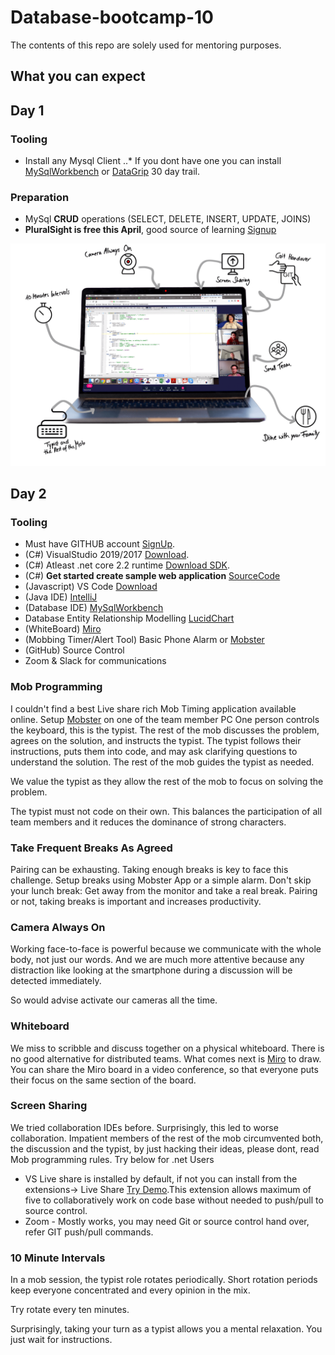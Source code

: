 # Database-bootcamp-10
The contents of this repo are solely used for mentoring purposes. 

## What you can expect

## Day 1

### Tooling
+ Install any Mysql Client 
..* If you dont have one you can install [MySqlWorkbench](https://www.mysql.com/products/workbench/) or  [DataGrip](https://www.jetbrains.com/datagrip/promo/?gclid=CjwKCAjw1cX0BRBmEiwAy9tKHiE5FZofRZBmHw0Osypd4todpoxBObkLt2S_Y4cWLBvY0m3AcvSGshoCd1IQAvD_BwE) 30 day trail.

### Preparation
+ MySql **CRUD** operations (SELECT, DELETE, INSERT, UPDATE, JOINS)
+ **PluralSight is free this April**, good source of learning [Signup](https://www.pluralsight.com/offer/2020/free-april-month?oid=7014Q0000022aAOQAY&utm_term=&aid=701j0000002BGi1AAG&promo=&oid=&utm_source=branded&utm_medium=digital_paid_search_google&utm_campaign=UK_Brand_E&utm_content=&gclid=CjwKCAjwhOD0BRAQEiwAK7JHmJrsSvdJ1VqrBOg0fsJqUt0GLgDNksd0wZbp_bv7GVkZnToQTpKPLhoCIdgQAvD_BwE)

![RemoteMob](remotemob_header_screen_grau.png?raw=true)
## Day 2

### Tooling
+ Must have GITHUB account [SignUp](https://github.com/zuto).
+ (C#) VisualStudio 2019/2017 [Download](https://docs.microsoft.com/en-us/visualstudio/install/install-visual-studio?view=vs-2019).
+ (C#) Atleast .net core 2.2 runtime [Download SDK](https://dotnet.microsoft.com/download/dotnet-core).
+ (C#) **Get started create sample web application** [SourceCode](DotNetCore/README.md)
+ (Javascript) VS Code [Download](https://code.visualstudio.com/download)
+ (Java IDE) [IntelliJ](https://www.jetbrains.com/idea/promo/ultimate/?gclid=CjwKCAjwhOD0BRAQEiwAK7JHmF42gqqmvH1COAnUfTZ3Z4H-YveHj_kgE93Jqjr62Y0IzybduD25EhoCn_IQAvD_BwE)
+ (Database IDE) [MySqlWorkbench](https://www.mysql.com/products/workbench/)
+ Database Entity Relationship Modelling [LucidChart](https://www.lucidchart.com/users/login)
+ (WhiteBoard) [Miro](https://miro.com/) 
+ (Mobbing Timer/Alert Tool) Basic Phone Alarm or [Mobster](http://mobster.cc/)
+ (GitHub) Source Control
+ Zoom & Slack for communications


### Mob Programming
I couldn't find a best Live share rich Mob Timing application available online. Setup [Mobster](http://mobster.cc/) on one of the team member PC
One person controls the keyboard, this is the typist. The rest of the mob discusses the problem, agrees on the solution, and instructs the typist. The typist follows their instructions, puts them into code, and may ask clarifying questions to understand the solution. The rest of the mob guides the typist as needed.

We value the typist as they allow the rest of the mob to focus on solving the problem.

The typist must not code on their own. This balances the participation of all team members and it reduces the dominance of strong characters.

### Take Frequent Breaks As Agreed
Pairing can be exhausting. Taking enough breaks is key to face this challenge. Setup breaks using Mobster App or a simple alarm. 
Don't skip your lunch break: Get away from the monitor and take a real break. Pairing or not, taking breaks is important and increases productivity.

### Camera Always On
Working face-to-face is powerful because we communicate with the whole body, not just our words. And we are much more attentive because any distraction like looking at the smartphone during a discussion will be detected immediately. 

So would advise activate our cameras all the time.

### Whiteboard
We miss to scribble and discuss together on a physical whiteboard. There is no good alternative for distributed teams. What comes next is [Miro](https://miro.com/) to draw. You can share the Miro board in a video conference, so that everyone puts their focus on the same section of the board.


### Screen Sharing
We tried collaboration IDEs before. Surprisingly, this led to worse collaboration. Impatient members of the rest of the mob circumvented both, the discussion and the typist, by just hacking their ideas, please dont, read Mob programming rules. Try below for .net Users
+ VS Live share is installed by default, if not you can install from the extensions-> Live Share [Try Demo](https://docs.microsoft.com/en-us/visualstudio/liveshare/quickstart/share).This extension allows maximum of five to collaboratively work on code base without needed to push/pull to source control.
+ Zoom - Mostly works, you may need Git or source control hand over, refer GIT push/pull commands.

### 10 Minute Intervals
In a mob session, the typist role rotates periodically. Short rotation periods keep everyone concentrated and every opinion in the mix.

Try rotate every ten minutes.

Surprisingly, taking your turn as a typist allows you a mental relaxation. You just wait for instructions.



